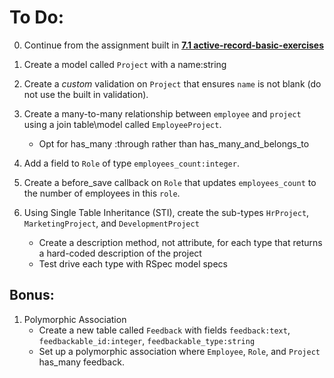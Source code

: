 To Do:
======

0. Continue from the assignment built in [**7.1 active-record-basic-exercises**](class/7.1-active-record-basics-exercises)

1. Create a model called `Project` with a name:string
2. Create a *custom* validation on `Project` that ensures `name` is not blank (do not use the built in validation).
3. Create a many-to-many relationship between `employee` and `project` using a join table\model called `EmployeeProject`.
    * Opt for has_many :through rather than has_many_and_belongs_to
4. Add a field to `Role` of type `employees_count:integer`.
5. Create a before_save callback on `Role` that updates `employees_count` to the number of employees in this `role`.
6. Using Single Table Inheritance (STI), create the sub-types `HrProject`, `MarketingProject`, and `DevelopmentProject`
    * Create a description method, not attribute, for each type that returns a hard-coded description of the project
    * Test drive each type with RSpec model specs

Bonus:
------

1. Polymorphic Association
    * Create a new table called `Feedback` with fields `feedback:text`, `feedbackable_id:integer`, `feedbackable_type:string`
    * Set up a polymorphic association where `Employee`, `Role`, and `Project` has_many feedback.
